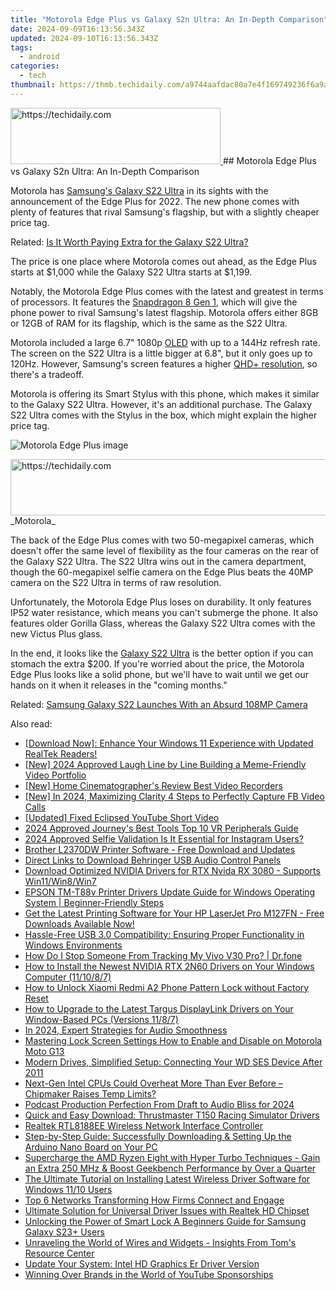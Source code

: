 ```yaml
---
title: "Motorola Edge Plus vs Galaxy S2n Ultra: An In-Depth Comparison"
date: 2024-09-09T16:13:56.343Z
updated: 2024-09-10T16:13:56.343Z
tags:
  - android
categories:
  - tech
thumbnail: https://thmb.techidaily.com/a9744aafdac80a7e4f169749236f6a9a3444533f48662a5ae5f051ec41bdae27.jpg
---
```


<!-- affiliate ads begin -->
<a href="https://aligracehair.sjv.io/c/5597632/2115948/19272" target="_top" id="2115948">
  <img src="//a.impactradius-go.com/display-ad/19272-2115948" border="0" alt="https://techidaily.com" width="336" height="90"/>
</a>
<img height="0" width="0" src="https://aligracehair.sjv.io/i/5597632/2115948/19272" style="position:absolute;visibility:hidden;" border="0" />
<!-- affiliate ads end -->
## Motorola Edge Plus vs Galaxy S2n Ultra: An In-Depth Comparison

Motorola has [Samsung's Galaxy S22 Ultra](https://buynow-info.techidaily.com/mobvoi-ticwatch-pro-with-lte-an-in-depth-evaluation-of-the-ultimate-smartwatch-experience/) in its sights with the announcement of the Edge Plus for 2022\. The new phone comes with plenty of features that rival Samsung's flagship, but with a slightly cheaper price tag.

Related: [Is It Worth Paying Extra for the Galaxy S22 Ultra?](https://buynow-info.techidaily.com/mobvoi-ticwatch-pro-with-lte-an-in-depth-evaluation-of-the-ultimate-smartwatch-experience/) 

 The price is one place where Motorola comes out ahead, as the Edge Plus starts at $1,000 while the Galaxy S22 Ultra starts at $1,199.

 Notably, the Motorola Edge Plus comes with the latest and greatest in terms of processors. It features the [Snapdragon 8 Gen 1](https://instagram-clips.techidaily.com/a-detailed-walkthrough-for-integrating-instagram-effects-on-archive-media-for-2024/), which will give the phone power to rival Samsung's latest flagship. Motorola offers either 8GB or 12GB of RAM for its flagship, which is the same as the S22 Ultra.

 Motorola included a large 6.7" 1080p [OLED](https://review-topics.techidaily.com/mkv-to-sony-xperia-5-v-converter-convert-mkv-for-sony-xperia-5-v-by-aiseesoft-video-converter-play-mkv-on-android/) with up to a 144Hz refresh rate. The screen on the S22 Ultra is a little bigger at 6.8", but it only goes up to 120Hz. However, Samsung's screen features a higher [QHD+ resolution](https://eaxpv-info.techidaily.com/new-2024-approved-how-to-binge-worthy-music-reaction-videos-on-youtube/), so there's a tradeoff.

 Motorola is offering its Smart Stylus with this phone, which makes it similar to the Galaxy S22 Ultra. However, it's an additional purchase. The Galaxy S22 Ultra comes with the Stylus in the box, which might explain the higher price tag.

![Motorola Edge Plus image](https://static1.howtogeekimages.com/wordpress/wp-content/uploads/2022/02/motorola-edge-2022-image.jpg) 

<!-- affiliate ads begin -->
<a href="https://ephamedtechinc.pxf.io/c/5597632/2136623/26400" target="_top" id="2136623">
  <img src="//a.impactradius-go.com/display-ad/26400-2136623" border="0" alt="https://techidaily.com" width="728" height="90"/>
</a>
<img height="0" width="0" src="https://ephamedtechinc.pxf.io/i/5597632/2136623/26400" style="position:absolute;visibility:hidden;" border="0" />
<!-- affiliate ads end -->
_Motorola_

 The back of the Edge Plus comes with two 50-megapixel cameras, which doesn't offer the same level of flexibility as the four cameras on the rear of the Galaxy S22 Ultra. The S22 Ultra wins out in the camera department, though the 60-megapixel selfie camera on the Edge Plus beats the 40MP camera on the S22 Ultra in terms of raw resolution.

 Unfortunately, the Motorola Edge Plus loses on durability. It only features IP52 water resistance, which means you can't submerge the phone. It also features older Gorilla Glass, whereas the Galaxy S22 Ultra comes with the new Victus Plus glass.

 In the end, it looks like the [Galaxy S22 Ultra](https://some-skills.techidaily.com/total-gaze-coverage-camera-analysis-for-2024/) is the better option if you can stomach the extra $200\. If you're worried about the price, the Motorola Edge Plus looks like a solid phone, but we'll have to wait until we get our hands on it when it releases in the "coming months."

Related: [Samsung Galaxy S22 Launches With an Absurd 108MP Camera](https://some-skills.techidaily.com/total-gaze-coverage-camera-analysis-for-2024/)

<ins class="adsbygoogle"
     style="display:block"
     data-ad-format="autorelaxed"
     data-ad-client="ca-pub-7571918770474297"
     data-ad-slot="1223367746"></ins>



<ins class="adsbygoogle"
     style="display:block"
     data-ad-client="ca-pub-7571918770474297"
     data-ad-slot="8358498916"
     data-ad-format="auto"
     data-full-width-responsive="true"></ins>

<span class="atpl-alsoreadstyle">Also read:</span>
<div><ul>
<li><a href="https://hardware-help.techidaily.com/1722961599625-download-now-enhance-your-windows-11-experience-with-updated-realtek-readers/"><u>[Download Now]: Enhance Your Windows 11 Experience with Updated RealTek Readers!</u></a></li>
<li><a href="https://instagram-clips.techidaily.com/new-2024-approved-laugh-line-by-line-building-a-meme-friendly-video-portfolio/"><u>[New] 2024 Approved Laugh Line by Line Building a Meme-Friendly Video Portfolio</u></a></li>
<li><a href="https://video-screen-grab.techidaily.com/new-home-cinematographers-review-best-video-recorders/"><u>[New] Home Cinematographer's Review Best Video Recorders</u></a></li>
<li><a href="https://facebook-video-recording.techidaily.com/new-in-2024-maximizing-clarity-4-steps-to-perfectly-capture-fb-video-calls/"><u>[New] In 2024, Maximizing Clarity 4 Steps to Perfectly Capture FB Video Calls</u></a></li>
<li><a href="https://facebook-video-share.techidaily.com/updated-fixed-eclipsed-youtube-short-video/"><u>[Updated] Fixed Eclipsed YouTube Short Video</u></a></li>
<li><a href="https://extra-skills.techidaily.com/2024-approved-journeys-best-tools-top-10-vr-peripherals-guide/"><u>2024 Approved Journey's Best Tools Top 10 VR Peripherals Guide</u></a></li>
<li><a href="https://instagram-video-files.techidaily.com/2024-approved-selfie-validation-is-it-essential-for-instagram-users/"><u>2024 Approved Selfie Validation Is It Essential for Instagram Users?</u></a></li>
<li><a href="https://hardware-help.techidaily.com/brother-l2370dw-printer-software-free-download-and-updates/"><u>Brother L2370DW Printer Software - Free Download and Updates</u></a></li>
<li><a href="https://hardware-help.techidaily.com/direct-links-to-download-behringer-usb-audio-control-panels/"><u>Direct Links to Download Behringer USB Audio Control Panels</u></a></li>
<li><a href="https://hardware-help.techidaily.com/download-optimized-nvidia-drivers-for-rtx-nvida-rx-3080-supports-win11win8win7/"><u>Download Optimized NVIDIA Drivers for RTX Nvida RX 3080 - Supports Win11/Win8/Win7</u></a></li>
<li><a href="https://hardware-help.techidaily.com/epson-tm-t88v-printer-drivers-update-guide-for-windows-operating-system-beginner-friendly-steps/"><u>EPSON TM-T88v Printer Drivers Update Guide for Windows Operating System | Beginner-Friendly Steps</u></a></li>
<li><a href="https://hardware-help.techidaily.com/get-the-latest-printing-software-for-your-hp-laserjet-pro-m127fn-free-downloads-available-now/"><u>Get the Latest Printing Software for Your HP LaserJet Pro M127FN - Free Downloads Available Now!</u></a></li>
<li><a href="https://hardware-help.techidaily.com/hassle-free-usb-30-compatibility-ensuring-proper-functionality-in-windows-environments/"><u>Hassle-Free USB 3.0 Compatibility: Ensuring Proper Functionality in Windows Environments</u></a></li>
<li><a href="https://android-location-track.techidaily.com/how-do-i-stop-someone-from-tracking-my-vivo-v30-pro-drfone-by-drfone-virtual-android/"><u>How Do I Stop Someone From Tracking My Vivo V30 Pro? | Dr.fone</u></a></li>
<li><a href="https://hardware-help.techidaily.com/how-to-install-the-newest-nvidia-rtx-2n60-drivers-on-your-windows-computer-111087/"><u>How to Install the Newest NVIDIA RTX 2N60 Drivers on Your Windows Computer (11/10/8/7)</u></a></li>
<li><a href="https://unlock-android.techidaily.com/how-to-unlock-xiaomi-redmi-a2-phone-pattern-lock-without-factory-reset-by-drfone-android/"><u>How to Unlock Xiaomi Redmi A2 Phone Pattern Lock without Factory Reset</u></a></li>
<li><a href="https://hardware-help.techidaily.com/how-to-upgrade-to-the-latest-targus-displaylink-drivers-on-your-window-based-pcs-versions-1187/"><u>How to Upgrade to the Latest Targus DisplayLink Drivers on Your Window-Based PCs (Versions 11/8/7)</u></a></li>
<li><a href="https://some-techniques.techidaily.com/in-2024-expert-strategies-for-audio-smoothness/"><u>In 2024, Expert Strategies for Audio Smoothness</u></a></li>
<li><a href="https://android-unlock.techidaily.com/mastering-lock-screen-settings-how-to-enable-and-disable-on-motorola-moto-g13-by-drfone-android/"><u>Mastering Lock Screen Settings How to Enable and Disable on Motorola Moto G13</u></a></li>
<li><a href="https://hardware-help.techidaily.com/modern-drives-simplified-setup-connecting-your-wd-ses-device-after-2011/"><u>Modern Drives, Simplified Setup: Connecting Your WD SES Device After 2011</u></a></li>
<li><a href="https://hardware-help.techidaily.com/next-gen-intel-cpus-could-overheat-more-than-ever-before-chipmaker-raises-temp-limits/"><u>Next-Gen Intel CPUs Could Overheat More Than Ever Before – Chipmaker Raises Temp Limits?</u></a></li>
<li><a href="https://extra-approaches.techidaily.com/podcast-production-perfection-from-draft-to-audio-bliss-for-2024/"><u>Podcast Production Perfection From Draft to Audio Bliss for 2024</u></a></li>
<li><a href="https://hardware-help.techidaily.com/quick-and-easy-download-thrustmaster-t150-racing-simulator-drivers/"><u>Quick and Easy Download: Thrustmaster T150 Racing Simulator Drivers</u></a></li>
<li><a href="https://hardware-help.techidaily.com/realtek-rtl8188ee-wireless-network-interface-controller/"><u>Realtek RTL8188EE Wireless Network Interface Controller</u></a></li>
<li><a href="https://hardware-help.techidaily.com/step-by-step-guide-successfully-downloading-and-setting-up-the-arduino-nano-board-on-your-pc/"><u>Step-by-Step Guide: Successfully Downloading & Setting Up the Arduino Nano Board on Your PC</u></a></li>
<li><a href="https://hardware-help.techidaily.com/1723262295408-supercharge-the-amd-ryzen-eight-with-hyper-turbo-techniques-gain-an-extra-250-mhz-and-boost-geekbench-performance-by-over-a-quarter/"><u>Supercharge the AMD Ryzen Eight with Hyper Turbo Techniques - Gain an Extra 250 MHz & Boost Geekbench Performance by Over a Quarter</u></a></li>
<li><a href="https://hardware-help.techidaily.com/the-ultimate-tutorial-on-installing-latest-wireless-driver-software-for-windows-1110-users/"><u>The Ultimate Tutorial on Installing Latest Wireless Driver Software for Windows 11/10 Users</u></a></li>
<li><a href="https://extra-resources.techidaily.com/top-6-networks-transforming-how-firms-connect-and-engage/"><u>Top 6 Networks Transforming How Firms Connect and Engage</u></a></li>
<li><a href="https://hardware-help.techidaily.com/ultimate-solution-for-universal-driver-issues-with-realtek-hd-chipset/"><u>Ultimate Solution for Universal Driver Issues with Realtek HD Chipset</u></a></li>
<li><a href="https://android-unlock.techidaily.com/unlocking-the-power-of-smart-lock-a-beginners-guide-for-samsung-galaxy-s23plus-users-by-drfone-android/"><u>Unlocking the Power of Smart Lock A Beginners Guide for Samsung Galaxy S23+ Users</u></a></li>
<li><a href="https://hardware-help.techidaily.com/unraveling-the-world-of-wires-and-widgets-insights-from-toms-resource-center/"><u>Unraveling the World of Wires and Widgets - Insights From Tom's Resource Center</u></a></li>
<li><a href="https://hardware-help.techidaily.com/update-your-system-intel-hd-graphics-er-driver-version/"><u>Update Your System: Intel HD Graphics Er Driver Version</u></a></li>
<li><a href="https://extra-hints.techidaily.com/winning-over-brands-in-the-world-of-youtube-sponsorships/"><u>Winning Over Brands in the World of YouTube Sponsorships</u></a></li>
</ul></div>
